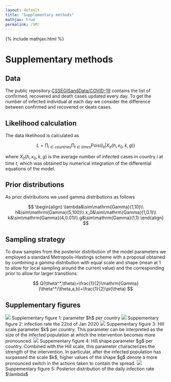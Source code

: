 ```yaml
---
layout: default
title: "Supplementary methods"
mathjax: true
permalink: /SM/
---
```


{% include mathjax.html %}

# Supplementary methods

## Data
The public repository [CSSEGISandData/COVID-19](https://github.com/CSSEGISandData/COVID-19) contains the list of confirmed, recovered and death cases updated every day. To get the number of infected individual at each day we consider the difference between confirmed and recovered or deats cases.

## Likelihood calculation
The data likelihood is calculated as

$$
L = \prod_{i\in countries}\prod_{t\in times}\mathrm{Pois}(I_{it}|X_{it}(h,x_0,k,g))
$$

where $X_{it}(h,x_0,k,g)$ is the average number of infected cases in country $i$ at time $t$, which was obtained by numerical integration of the differential equations of the model. 

## Prior distributions
As prior distributions we used gamma distributions as follows

$$
\begin{align}
\lambda&\sim\mathrm{Gamma}(1,10)\\
h&\sim\mathrm{Gamma}(5,100)\\
x_0&\sim\mathrm{Gamma}(1,0.1)\\
k&\sim\mathrm{Gamma}(4,0.01)\\
g&\sim\mathrm{Gamma}(1,1)
\end{align}
$$

## Sampling strategy
To draw samples from the posterior distribution of the model parameters we employed a standard Metropolis-Hastings scheme with a proposal obtained by combining a gamma distribution with equal scale and shape (mean at 1 to allow for local sampling around the current value) and the corresponding prior to allow for larger transitions:  

$$ Q(\theta^*,\theta)=\frac{1}{2}\mathrm{Gamma}(\theta^*/\theta,a,b)+\frac{1}{2}\pi(\theta)
$$

## Supplementary figures
<img src="../Figures/Figure_stat_2.png"/>
<imgcaption>Supplementary figure 1: parameter $h$ per country</imgcaption>

<img src="../Figures/Figure_stat_3.png"/>
<imgcaption>Suppementary figure 2: infection rate the 22nd of Jan 2020</imgcaption>

<img src="../Figures/Figure_stat_4.png"/>
<imgcaption>Suppementary figure 3: Hill scale parameter $k$ per country. This parameter can be interpreted as the size of the infected population at which the intervention becomes more pronounced.</imgcaption>

<img src="../Figures/Figure_stat_5.png"/>
<imgcaption>Suppementary figure 4: Hill shape parameter $g$ per country. Combined with the Hill scale, this parameter characterizes the strength of the intervention. In particular, after the infected population has surpassed the scale $k$, higher values of the shape $g$ denote a more pronounced switch in the actions taken to contain the spread.</imgcaption>

<img src="../Figures/Figure_stat_lambda.png"/>
<imgcaption>Suppementary figure 5: Posterior distribution of the daily infection rate $\lambda$</imgcaption>


